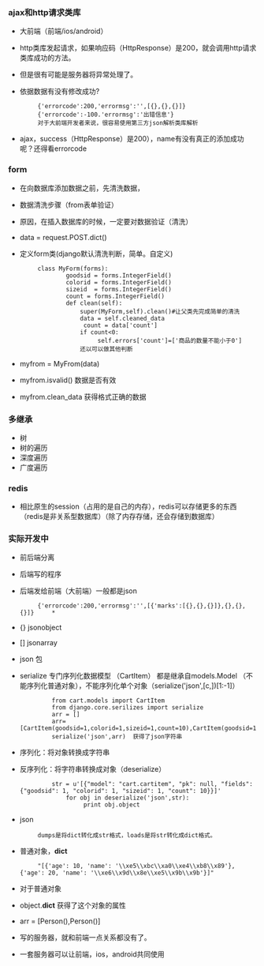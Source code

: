 ### ajax和http请求类库 ###
* 大前端（前端/ios/android）
* http类库发起请求，如果响应码（HttpResponse）是200，就会调用http请求类库成功的方法。
 * 但是很有可能是服务器将异常处理了。
 * 依据数据有没有修改成功?
 
			{'errorcode':200,'errormsg':'',[{},{},{}]} 
			{'errorcode':-100.'errormsg':'出错信息'}
			对于大前端开发者来说，很容易使用第三方json解析类库解析	
 * ajax，success（HttpResponse）是200），name有没有真正的添加成功呢？还得看errorcode
 
### form ###
* 在向数据库添加数据之前，先清洗数据，
* 数据清洗步骤（from表单验证）
 * 原因，在插入数据库的时候，一定要对数据验证（清洗）
 * data = request.POST.dict()  
 * 定义form类(django默认清洗判断，简单。自定义)

			class MyForm(forms):
				  	goodsid = forms.IntegerField()
				    colorid = forms.IntegerField()
				    sizeid  = forms.IntegerField()
				    count = forms.IntegerField()	
					def clean(self):
						super(MyForm,self).clean()#让父类先完成简单的清洗
						data = self.cleaned_data
       					 count = data['count']
        				if count<0:
           					 self.errors['count']=['商品的数量不能小于0']
						还以可以做其他判断
  * myfrom = MyFrom(data)
  * myfrom.isvalid() 数据是否有效
  * myfrom.clean_data 获得格式正确的数据
 ### 多继承 ###

* 树		
 * 树的遍历
 * 深度遍历
 * 广度遍历

### redis ### 				
* 相比原生的session（占用的是自己的内存），redis可以存储更多的东西（redis是非关系型数据库）（除了内存存储，还会存储到数据库）

### 实际开发中 ###
* 前后端分离
 * 后端写的程序
 * 后端发给前端（大前端）一般都是json 
 
			{'errorcode':200,'errormsg':'',[{'marks':[{},{},{}]},{},{},{}]}		* 
 * {} jsonobject
 * [] jsonarray
 * json  包
 * serialize 专门序列化数据模型 （CartItem） 都是继承自models.Model （不能序列化普通对象），不能序列化单个对象（serialize('json',[c,])[1:-1]）
 
				from cart.models import CartItem
				from django.core.serilizes import serialize
				arr = []
				arr=[CartItem(goodsid=1,colorid=1,sizeid=1,count=10),CartItem(goodsid=1,colorid=1,sizeid=1,count=10)]
				serialize('json',arr)  获得了json字符串
 * 序列化：将对象转换成字符串
 * 反序列化：将字符串转换成对象（deserialize）
					
				str = u'[{"model": "cart.cartitem", "pk": null, "fields": {"goodsid": 1, "colorid": 1, "sizeid": 1, "count": 10}}]'
					for obj in deserialize('json',str):
   						 print obj.object
 * json
 
			dumps是将dict转化成str格式，loads是将str转化成dict格式。
 * 普通对象，__dict__

			




			"[{'age': 10, 'name': '\\xe5\\xbc\\xa0\\xe4\\xb8\\x89'}, {'age': 20, 'name': '\\xe6\\x9d\\x8e\\xe5\\x9b\\x9b'}]"
 * 对于普通对象
 * object.__dict__  获得了这个对象的属性
 *  arr = [Person(),Person()] 			


           							
				

 *  写的服务器，就和前端一点关系都没有了。
 *  一套服务器可以让前端，ios，android共同使用